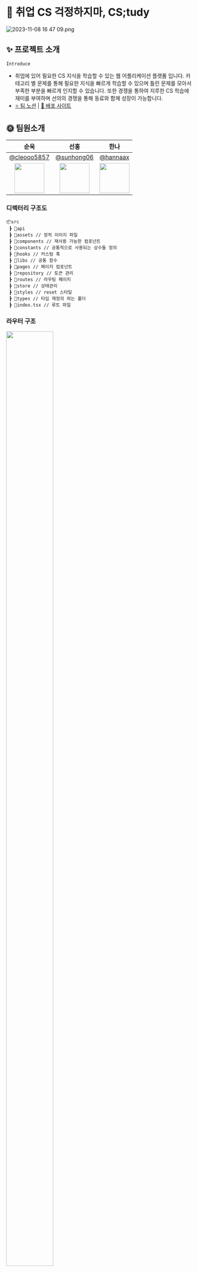 # 📖 취업 CS 걱정하지마, CS;tudy

![2023-11-08 16 47 09.png](https://img1.daumcdn.net/thumb/R1280x0/?scode=mtistory2&fname=https%3A%2F%2Fblog.kakaocdn.net%2Fdn%2FzCfcL%2Fbtsz1KbmvRD%2FO1EG64wsfLA1kil8fKack0%2Fimg.png)
## ✨ 프로젝트 소개

`Introduce`

- 취업에 있어 필요한 CS 지식을 학습할 수 있는 웹 어플리케이션 플랫폼 입니다. 카테고리 별 문제를 통해 필요한 지식을 빠르게 학습할 수 있으며 틀린 문제를 모아서 부족한 부분을 빠르게 인지할 수 있습니다. 또한 경쟁을 통하여 지루한 CS 학습에 재미를 부여하며 선의의 경쟁을 통해 동료와 함께 성장이 가능합니다.
- [⭐️ 팀 노션](https://www.notion.so/71bd9661b2974953b83c8ba109b62611?pvs=21) | [📝 배포 사이트](http://cstudy-projects.s3-website.ap-northeast-2.amazonaws.com/)

## 🌞 팀원소개

|   순욱   |   선홍   |   한나   |
|:--------:|:--------:|:--------:|
|[@cleooo5857](https://github.com/cleooo5857)|[@sunhong06](https://github.com/sunhong06)|[@hannaax](https://github.com/hannaax)|
|<img src="https://avatars.githubusercontent.com/cleooo5857" width="80">|<img src="https://avatars.githubusercontent.com/sunhong06" width="80">|<img src="https://avatars.githubusercontent.com/hannaax" width="80">|

### 디렉터리 구조도

```
📦src
 ┣ 📂api
 ┣ 📂assets // 정적 이미지 파일
 ┣ 📂components // 재사용 가능한 컴포넌트
 ┣ 📂constants // 공통적으로 사용되는 상수들 정의
 ┣ 📂hooks // 커스텀 훅
 ┣ 📂libs // 공통 함수
 ┣ 📂pages // 페이지 컴포넌트
 ┣ 📂repository // 토큰 관리
 ┣ 📂routes // 라우팅 페이지
 ┣ 📂store // 상태관리
 ┣ 📂styles // reset 스타일
 ┣ 📂types // 타입 재정의 하는 폴더
 ┣ 📜index.tsx // 루트 파일
```


### 라우터 구조

<div >
  <img src="https://img1.daumcdn.net/thumb/R1280x0/?scode=mtistory2&fname=https%3A%2F%2Fblog.kakaocdn.net%2Fdn%2FcsQt6S%2Fbtsz41QXlaW%2F93p63GuSh0NNmFpDUC3jcK%2Fimg.png" width="50%" height="80%"/>
</div>

## 구현 화면 
<details>
<summary>로그인</summary>
<img src="https://github.com/CS-tudy/CStudy_FrontEnd/assets/70474741/159fc355-b22a-4a18-809b-06209e7538b6"/>
 <img src="https://github.com/CS-tudy/CStudy_FrontEnd/assets/70474741/262254b5-4854-4b70-8739-cdac2b726300"/>
</details>
<details>
<summary>공지사항 생성</summary>
<img src="https://velog.velcdn.com/images/cleooo5857/post/caa76b95-3105-42e8-b7a6-51c5afeb94ef/image.gif"/>
</details>
<details>
<summary>공지사항 삭제</summary>
<img src="https://velog.velcdn.com/images/cleooo5857/post/ea5f4a4e-e4d2-4671-b8d8-43c58550ee80/image.gif"/>
</details>
<details>
<summary>공지사항 수정</summary>
<img src="https://velog.velcdn.com/images/cleooo5857/post/fa87935a-3518-4676-9b01-05227d0c9112/image.gif"/>
</details>
<details>
<summary>댓글</summary>
<img src="https://github.com/cleooo5857/testAPI/assets/70474741/b72dd30f-de28-45ee-a6d7-e4931d7298ad"/>
</details>
<details>
<summary>문제집 검색</summary>
<img src="https://velog.velcdn.com/images/cleooo5857/post/9b4a2734-7a26-4dc7-b789-5787b14c10f6/image.gif"/>
</details>
<details>
<summary>문제집 생성</summary>
<img src="https://github.com/cleooo5857/testAPI/assets/70474741/30be28cf-12fc-4baa-a2a6-9eb33d694911"/>
</details>
<details>
<summary>문제집 문제추가</summary>
<img src="https://velog.velcdn.com/images/cleooo5857/post/088013eb-2826-4d65-9631-6a93394e1630/image.gif"/>
</details>
<details>
<summary>문제집 문제삭제</summary>
<img src="https://velog.velcdn.com/images/cleooo5857/post/8eaca558-14e3-486d-9b5e-6c0b6e03d45d/image.gif"/>
</details>
   
   
   
   
   
   
## 🐣 기술 스택

<h3 align="center">Environment</h3>

<p align="center">  
<img src="https://img.shields.io/badge/visual studio code-007ACC.svg?style=for-the-badge&logo=visualstudiocode&logoColor=white"/>
<img src="https://img.shields.io/badge/Git-F05032.svg?style=for-the-badge&logo=Git&logoColor=white"/>
<img src="https://img.shields.io/badge/GitHub-181717.svg?style=for-the-badge&logo=GitHub&logoColor=white"/>

</p>

<h3 align="center">Config</h3>

<p align="center">

<img src="https://img.shields.io/badge/npm-CB3837?style=for-the-badge&logo=npm&logoColor=white"/>

</p>

<h3 align="center">Development</h3>

<div style="display: flex; justify-contents: space-between; flex-wrap: wrap;">
  <div style="width: 50%;">
    <h4 align="center">Language</h4>
    <p align="center">
      <img src="https://img.shields.io/badge/typescript-3178C6?style=for-the-badge&logo=typescript&logoColor=white"/>
    </p>
  </div>

  <div style="width: 50%">
    <h4 align="center">UI / Style</h4>
    <p align="center">
      <img src="https://img.shields.io/badge/react-61DAFB?style=for-the-badge&logo=react&logoColor=white"/>
      <img src="https://img.shields.io/badge/styled components-DB7093?style=for-the-badge&logo=styledcomponents&logoColor=white"/>
    </p>
    </div>

<div style="width: 50%">
    <h4 align="center">Route</h4>
    <p align="center">
      <img src="https://img.shields.io/badge/react router-CA4245?style=for-the-badge&logo=reactrouter&logoColor=white"/>
    </p>
  </div>
  
  <div style="width: 50%">
  <h4 align="center">HTTP Async / Optimization</h4>
  <p align="center">
    <img src="https://img.shields.io/badge/axios-5A29E4?style=for-the-badge&logo=axios&logoColor=white"/>
    <img src="https://img.shields.io/badge/react query-FF4154?style=for-the-badge&logo=reactquery&logoColor=white"/>
  </p>
</div>
<div style="width: 50%">
  <h4 align="center">Form Optimization</h4>
  <p align="center">
  
  <img src="https://img.shields.io/badge/react hook form-EC5990?style=for-the-badge&logo=reacthookform&logoColor=white"/>
  
  </p>
</div>

<div style="width: 50%">
  <h4 align="center">WebPack Control</h4>
  <p align="center">
  
  <img src="https://img.shields.io/badge/Craco-8DD6F9?style=for-the-badge&logo=webpack&logoColor=white"/>
  </p>
</div>
</div>

<h3 align="center">Communication</h3>

<p align="center">
<img src="https://img.shields.io/badge/Notion-000000?style=for-the-badge&logo=Notion&logoColor=white"/>
<img src="https://img.shields.io/badge/Jira-3178C6?style=for-the-badge&logo=jira&logoColor=white"/>
</p>

<br>
<br>

## 🐌Git Commit Convention

<table>
  <tr>
    <td>
         feat
    </td>
     <td>
        새로운 기능과 관련된 것을 의미
    </td>
  </tr>
  <tr>
    <td>
         design
    </td>
     <td>
        UI/스타일 파일 추가/수정
    </td>
  </tr>
  <tr>
    <td>
         comment
    </td>
     <td>
        주석 추가/수정
    </td>
  </tr>
  <tr>
    <td>
         fix
    </td>
     <td>
        오류와 같은 것을 수정을 하였을 때 사용
    </td>
  </tr>
   <tr>
    <td>
         test
    </td>
     <td>
        테스트 추가, 테스트 리팩토링(프로덕션 코드 변경 X)
    </td>
  </tr>
  <tr>
    <td>
         docs
    </td>
     <td>
        문서와 관련하여 수정한 부분이 있을 때 사용
    </td>
  </tr>
  <tr>
    <td>
         style
    </td>
     <td>
        코드 포맷 변경, 세미 콜론 누락, 코드 수정이 없는 경우
    </td>
  </tr>
    <tr>
    <td>
         move
    </td>
     <td>
        파일, 코드의 이동
    </td>
  </tr>
    <tr>
    <td>
         refactor
    </td>
     <td>
       코드의 리팩토링을 의미
    </td>
    <tr>
    <td>
         chore
     <td>
       빌드 태스트 업데이트, 패키지 매니저를 설정하는 경우(프로덕션 코드 변경 X)
    </td>
  </tr>
    <tr>
    <td>
         build
     <td>
       빌드 관련 파일 수정, 외부라이브러리 추가
    </td>
  </tr>
  <tr>
    <td>
         BREAKING CHANGE
     <td>
       커다란 API 변경의 경우
    </td>
  </tr>
   <tr>
    <td>
         HOTFIX
     <td>
       급하게 치명적인 버그를 고쳐야하는 경우
    </td>
  </tr>
   <tr>
    <td>
         Rename
     <td>
       파일 혹은 폴더명을 수정하거나 옮기는 작업만인 경우
    </td>
  </tr>
  <tr>
    <td>
         Remove
     <td>
       파일을 삭제하는 작업만 수행한 경우
    </td>
  </tr>
</table>

<br>

<br>

